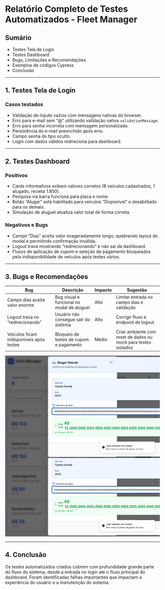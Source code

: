 # Relatório Completo de Testes Automatizados - Fleet Manager

## Sumário

- Testes Tela de Login
- Testes Dashboard
- Bugs, Limitações e Recomendações
- Exemplos de códigos Cypress
- Conclusão

---

## 1. Testes Tela de Login

### Casos testados

- Validação de inputs vazios com mensagens nativas do browser.
- Erro para e-mail sem “@” utilizando validação nativa `validationMessage`.
- Erro para senha incorreta com mensagem personalizada.
- Persistência do e-mail preenchido após erro.
- Campo senha do tipo oculto.
- Login com dados válidos redireciona para dashboard.


---

## 2. Testes Dashboard

### Positivos

- Cards informativos exibem valores corretos (8 veículos cadastrados, 1 alugado, receita 1.850).
- Pesquisa via barra funciona para placa e nome.
- Botão “Alugar” está habilitado para veículos “Disponível” e desabilitado para os demais.
- Simulação de aluguel atualiza valor total de forma correta.

### Negativos e Bugs

- Campo “Dias” aceita valor exageradamente longo, quebrando layout do modal e permitindo confirmação inválida.
- Logout trava mostrando “redirecionando” e não sai da dashboard.
- Fluxos de aplicação de cupom e seleção de pagamento bloqueados pela indisponibilidade de veículos após testes vários.

---

## 3. Bugs e Recomendações

| Bug                                       | Descrição                                     | Impacto  | Sugestão                                                     |
|-------------------------------------------|-----------------------------------------------|----------|--------------------------------------------------------------|
| Campo dias aceita valor enorme            | Bug visual e funcional no modal de aluguel    | Alto     | Limitar entrada no campo dias e validação                     |
| Logout trava no “redirecionando”          | Usuário não consegue sair do sistema          | Alto     | Corrigir fluxo e endpoint de logout                           |
| Veículos ficam indisponíveis após testes  | Bloqueio de testes de cupom e pagamento       | Médio    | Criar ambiente com reset de dados ou mock para testes isolados|



![Dashboard do Fleet Manager](cypress/screenshots/bug-campo-days-excesso.png)

---

## 4. Conclusão

Os testes automatizados criados cobrem com profundidade grande parte do fluxo do sistema, desde a entrada no login até o fluxo principal do dashboard. Foram identificadas falhas importantes que impactam a experiência do usuário e a manutenção do sistema.
